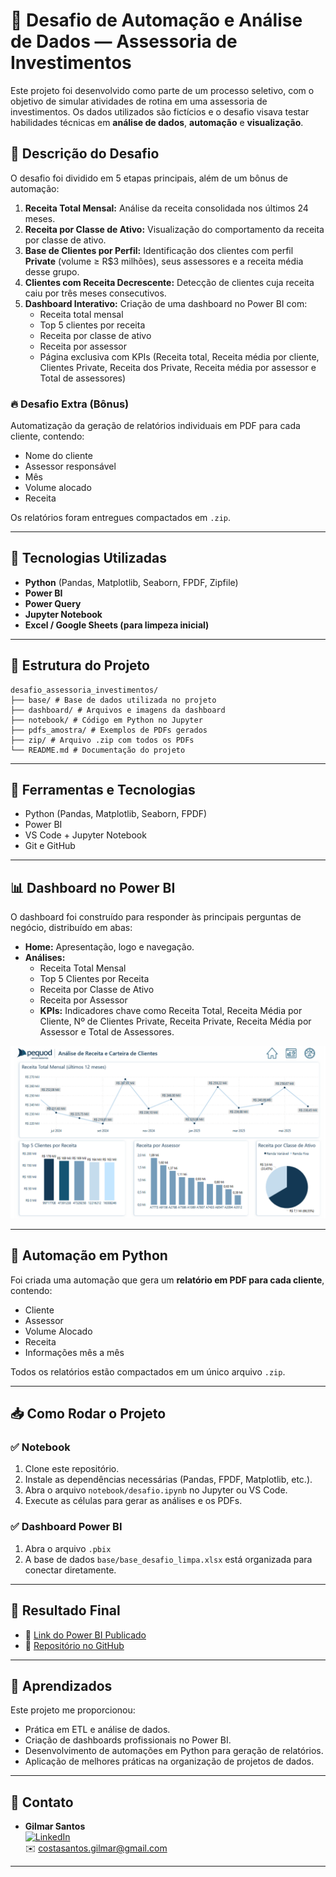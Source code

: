 # 🏦 Desafio de Automação e Análise de Dados — Assessoria de Investimentos

Este projeto foi desenvolvido como parte de um processo seletivo, com o objetivo de simular atividades de rotina em uma assessoria de investimentos. Os dados utilizados são fictícios e o desafio visava testar habilidades técnicas em **análise de dados**, **automação** e **visualização**.

## 📑 Descrição do Desafio

O desafio foi dividido em 5 etapas principais, além de um bônus de automação:

1. **Receita Total Mensal:** Análise da receita consolidada nos últimos 24 meses.
2. **Receita por Classe de Ativo:** Visualização do comportamento da receita por classe de ativo.
3. **Base de Clientes por Perfil:** Identificação dos clientes com perfil **Private** (volume ≥ R$3 milhões), seus assessores e a receita média desse grupo.
4. **Clientes com Receita Decrescente:** Detecção de clientes cuja receita caiu por três meses consecutivos.
5. **Dashboard Interativo:** Criação de uma dashboard no Power BI com:
   - Receita total mensal
   - Top 5 clientes por receita
   - Receita por classe de ativo
   - Receita por assessor
   - Página exclusiva com KPIs (Receita total, Receita média por cliente, Clientes Private, Receita dos Private, Receita média por assessor e Total de assessores)

### 🔥 Desafio Extra (Bônus)

Automatização da geração de relatórios individuais em PDF para cada cliente, contendo:

- Nome do cliente
- Assessor responsável
- Mês
- Volume alocado
- Receita

Os relatórios foram entregues compactados em `.zip`.

---

## 🧠 Tecnologias Utilizadas

- **Python** (Pandas, Matplotlib, Seaborn, FPDF, Zipfile)
- **Power BI**
- **Power Query**
- **Jupyter Notebook**
- **Excel / Google Sheets (para limpeza inicial)**

---

## 📂 Estrutura do Projeto

```
desafio_assessoria_investimentos/
├── base/ # Base de dados utilizada no projeto
├── dashboard/ # Arquivos e imagens da dashboard
├── notebook/ # Código em Python no Jupyter
├── pdfs_amostra/ # Exemplos de PDFs gerados
├── zip/ # Arquivo .zip com todos os PDFs
└── README.md # Documentação do projeto
```


---

## 🔧 Ferramentas e Tecnologias

- Python (Pandas, Matplotlib, Seaborn, FPDF)
- Power BI
- VS Code + Jupyter Notebook
- Git e GitHub

---

## 📊 Dashboard no Power BI

O dashboard foi construído para responder às principais perguntas de negócio, distribuído em abas:

- **Home:** Apresentação, logo e navegação.
- **Análises:**  
    - Receita Total Mensal  
    - Top 5 Clientes por Receita  
    - Receita por Classe de Ativo  
    - Receita por Assessor
  - **KPIs:** Indicadores chave como Receita Total, Receita Média por Cliente, Nº de Clientes Private, Receita Private, Receita Média por Assessor e Total de Assessores.

<p align="center">
  <img src="dashboard/dashboard_exemplo.png" width="700"/>
</p>

---

## 🐍 Automação em Python

Foi criada uma automação que gera um **relatório em PDF para cada cliente**, contendo:

- Cliente
- Assessor
- Volume Alocado
- Receita
- Informações mês a mês

Todos os relatórios estão compactados em um único arquivo `.zip`.

---

## 📥 Como Rodar o Projeto

### ✅ Notebook

1. Clone este repositório.
2. Instale as dependências necessárias (Pandas, FPDF, Matplotlib, etc.).
3. Abra o arquivo `notebook/desafio.ipynb` no Jupyter ou VS Code.
4. Execute as células para gerar as análises e os PDFs.

### ✅ Dashboard Power BI

1. Abra o arquivo `.pbix`
2. A base de dados `base/base_desafio_limpa.xlsx` está organizada para conectar diretamente.

---

## 🚀 Resultado Final

- 🔗 [Link do Power BI Publicado](https://app.powerbi.com/view?r=eyJrIjoiM2E4NWI5YTYtOTFjYy00ODc4LWJiYmItNDQ3ZGU0OWQxZDU5IiwidCI6ImYxZjVmZTNjLTA5MzQtNDE3Yy1hMDMzLWU0ZGExYzk2ZmNiNCJ9)
- 🔗 [Repositório no GitHub](https://github.com/gilmar-csantos/desafio_assessoria_investimentos)

---

## 🧠 Aprendizados

Este projeto me proporcionou:

- Prática em ETL e análise de dados.
- Criação de dashboards profissionais no Power BI.
- Desenvolvimento de automações em Python para geração de relatórios.
- Aplicação de melhores práticas na organização de projetos de dados.

---

## 🤝 Contato

- **Gilmar Santos**  
[![LinkedIn](https://img.shields.io/badge/LinkedIn-blue?logo=linkedin)](https://www.linkedin.com/glmrsnts/)  
✉️ costasantos.gilmar@gmail.com

---
